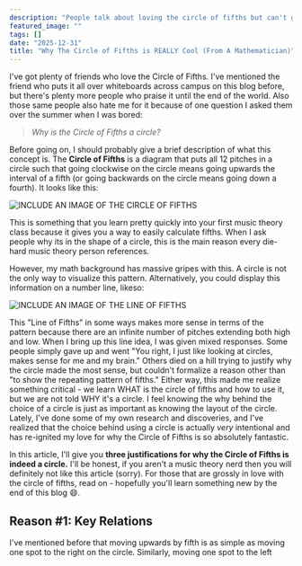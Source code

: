 ```yaml
---
description: "People talk about loving the circle of fifths but can't give a good reason behind it. Here's why the cicrle of fifths is ACTUALLY awesome."
featured_image: ""
tags: []
date: "2025-12-31"
title: "Why The Circle of Fifths is REALLY Cool (From A Mathematician)"
---
```




I've got plenty of friends who love the Circle of Fifths. I've mentioned the friend who puts it all over whiteboards across campus on this blog before, but there's plenty more people who praise it until the end of the world. Also those same people also hate me for it because of one question I asked them over the summer when I was bored:

> *Why is the Circle of Fifths a circle?*

Before going on, I should probably give a brief description of what this concept is. The **Circle of Fifths** is a diagram that puts all 12 pitches in a circle such that going clockwise on the circle means going upwards the interval of a fifth (or going backwards on the circle means going down a fourth). It looks like this:

![INCLUDE AN IMAGE OF THE CIRCLE OF FIFTHS]()

This is something that you learn pretty quickly into your first music theory class because it gives you a way to easily calculate fifths. When I ask people why its in the shape of a circle, this is the main reason every die-hard music theory person references. 

However, my math background has massive gripes with this. A circle is not the only way to visualize this pattern. Alternatively, you could display this information on a number line, likeso:

![INCLUDE AN IMAGE OF THE LINE OF FIFTHS]()

This "Line of Fifths" in some ways makes more sense in terms of the pattern because there are an infinite number of pitches extending both high and low. When I bring up this line idea, I was given mixed responses. Some people simply gave up and went "You right, I just like looking at circles, makes sense for me and my brain." Others died on a hill trying to justify why the circle made the most sense, but couldn't formalize a reason other than "to show the repeating pattern of fifths." Either way, this made me realize something critical - we learn WHAT is the circle of fifths and how to use it, but we are not told WHY it's a circle. I feel knowing the why behind the choice of a circle is just as important  as knowing the layout of the circle. Lately, I've done some of my own research and discoveries, and I've realized that the choice behind using a circle is actually *very* intentional and has re-ignited my love for why the Circle of Fifths is so absolutely fantastic. 

In this article, I'll give you **three justifications for why the Circle of Fifths is indeed a circle.** I'll be honest, if you aren't a music theory nerd then you will definitely not like this article (sorry). For those that are grossly in love with the circle of fifths, read on - hopefully you'll learn something new by the end of this blog :smile:.

## Reason #1: Key Relations

I've mentioned before that moving upwards by fifth is as simple as moving one spot to the right on the circle. Similarly, moving one spot to the left













